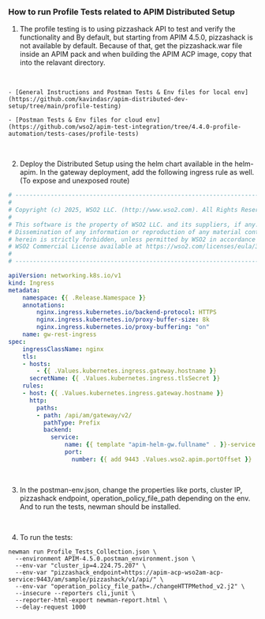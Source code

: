 ### How to run Profile Tests related to APIM Distributed Setup

1. The profile testing is to using pizzashack API to test and verify the functionality and By default, but starting from APIM 4.5.0, pizzashack is not available by default. Because of that, get the pizzashack.war file inside an APIM pack and when building the APIM ACP image, copy that into the relavant directory.
<br>

    - [General Instructions and Postman Tests & Env files for local env](https://github.com/kavindasr/apim-distributed-dev-setup/tree/main/profile-testing)

    - [Postman Tests & Env files for cloud env](https://github.com/wso2/apim-test-integration/tree/4.4.0-profile-automation/tests-cases/profile-tests)
    
<br>

2. Deploy the Distributed Setup using the helm chart available in the helm-apim. In the gateway deployment, add the following ingress rule as well. (To expose and unexposed route)

```yaml
# -------------------------------------------------------------------------------------
#
# Copyright (c) 2025, WSO2 LLC. (http://www.wso2.com). All Rights Reserved.
#
# This software is the property of WSO2 LLC. and its suppliers, if any.
# Dissemination of any information or reproduction of any material contained 
# herein is strictly forbidden, unless permitted by WSO2 in accordance with the 
# WSO2 Commercial License available at https://wso2.com/licenses/eula/3.2
#
# --------------------------------------------------------------------------------------

apiVersion: networking.k8s.io/v1
kind: Ingress
metadata:
    namespace: {{ .Release.Namespace }}
    annotations:
        nginx.ingress.kubernetes.io/backend-protocol: HTTPS
        nginx.ingress.kubernetes.io/proxy-buffer-size: 8k
        nginx.ingress.kubernetes.io/proxy-buffering: "on"
    name: gw-rest-ingress
spec:
    ingressClassName: nginx
    tls:
    - hosts:
        - {{ .Values.kubernetes.ingress.gateway.hostname }}
      secretName: {{ .Values.kubernetes.ingress.tlsSecret }}
    rules:
    - host: {{ .Values.kubernetes.ingress.gateway.hostname }}
      http:
        paths:
        - path: /api/am/gateway/v2/
          pathType: Prefix
          backend:
            service:
                name: {{ template "apim-helm-gw.fullname" . }}-service
                port:
                  number: {{ add 9443 .Values.wso2.apim.portOffset }}

```
<br>

3. In the postman-env.json, change the properties like ports, cluster IP, pizzashack endpoint, operation_policy_file_path depending on the env. And to run the tests, newman should be installed.
<br>

4. To run the tests:

```
newman run Profile_Tests_Collection.json \
  --environment APIM-4.5.0.postman_environment.json \
  --env-var "cluster_ip=4.224.75.207" \
  --env-var "pizzashack_endpoint=https://apim-acp-wso2am-acp-service:9443/am/sample/pizzashack/v1/api/" \
  --env-var "operation_policy_file_path=./changeHTTPMethod_v2.j2" \
  --insecure --reporters cli,junit \
  --reporter-html-export newman-report.html \
  --delay-request 1000
```